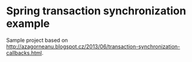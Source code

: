 # Spring transaction synchronization example

Sample project based on http://azagorneanu.blogspot.cz/2013/06/transaction-synchronization-callbacks.html.
